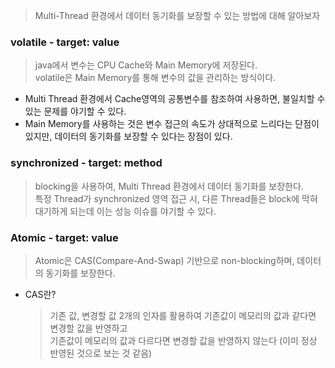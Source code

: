 > Multi-Thread 환경에서 데이터 동기화를 보장할 수 있는 방법에 대해 알아보자

### volatile - target: value
> java에서 변수는 CPU Cache와 Main Memory에 저장된다.  
> volatile은 Main Memory를 통해 변수의 값을 관리하는 방식이다.
- Multi Thread 환경에서 Cache영역의 공통변수를 참조하여 사용하면, 불일치할 수 있는 문제를 야기할 수 있다.
- Main Memory를 사용하는 것은 변수 접근의 속도가 상대적으로 느리다는 단점이 있지만, 데이터의 동기화를 보장할 수 있다는 장점이 있다.

### synchronized - target: method
> blocking을 사용하여, Multi Thread 환경에서 데이터 동기화를 보장한다.  
> 특정 Thread가 synchronized 영역 접근 시, 다른 Thread들은 block에 막혀 대기하게 되는데 이는 성능 이슈를 야기할 수 있다.


### Atomic - target: value
> Atomic은 CAS(Compare-And-Swap) 기반으로 non-blocking하며, 데이터의 동기화를 보장한다.
- CAS란?
  > 기존 값, 변경할 값 2개의 인자를 활용하여 기존값이 메모리의 값과 같다면 변경할 값을 반영하고  
  > 기존값이 메모리의 값과 다르다면 변경할 값을 반영하지 않는다 (이미 정상 반영된 것으로 보는 것 같음)